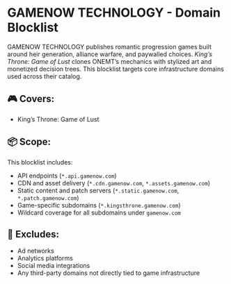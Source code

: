 # GAMENOW TECHNOLOGY - Domain Blocklist

GAMENOW TECHNOLOGY publishes romantic progression games built around heir generation, alliance warfare, and paywalled choices. *King’s Throne: Game of Lust* clones ONEMT’s mechanics with stylized art and monetized decision trees. This blocklist targets core infrastructure domains used across their catalog.

## 🎮 Covers:
- King’s Throne: Game of Lust

## 📦 Scope:
This blocklist includes:
- API endpoints (`*.api.gamenow.com`)
- CDN and asset delivery (`*.cdn.gamenow.com`, `*.assets.gamenow.com`)
- Static content and patch servers (`*.static.gamenow.com`, `*.patch.gamenow.com`)
- Game-specific subdomains (`*.kingsthrone.gamenow.com`)
- Wildcard coverage for all subdomains under `gamenow.com`

## 🚫 Excludes:
- Ad networks
- Analytics platforms
- Social media integrations
- Any third-party domains not directly tied to game infrastructure

